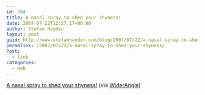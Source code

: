 ```yaml
---
id: 504
title: A nasal spray to shed your shyness!
date: 2007-07-22T12:27:17+00:00
author: Stefan Hayden
layout: post
guid: http://www.stefanhayden.com/blog/2007/07/22/a-nasal-spray-to-shed-your-shyness/
permalink: /2007/07/22/a-nasal-spray-to-shed-your-shyness/
Post:
  - link
categories:
  - web
---
```

<p><a href="http://in.news.yahoo.com/070714/139/6i1jk.html">A nasal spray to shed your shyness!</a> (via <a href="http://widerangle.tumblr.com/">WiderAngle</a>)
</p>
